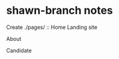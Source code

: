 # shawn-branch notes

Create ./pages/ :: 
Home 
    Landing site 
    <Nav>
    <Footer>
    
About 
    <Team About>
    <App Descriptions>

Candidate 
    <Title>
    <Recruiter>
        <Name, Company, Contact>

Jobs
    <Job Title  >
        <Job Desc >
        <Salary >
        <Skills needed >
    <Job Location>


